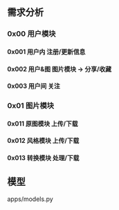 ## 需求分析

### 0x00 用户模块

#### 0x001 用户内 注册/更新信息

#### 0x002 用户&图 图片模块 -> 分享/收藏

#### 0x003 用户间 关注



### 0x01 图片模块

#### 0x011 原图模块 上传/下载

#### 0x012 风格模块 上传/下载

#### 0x013 转换模块 处理/下载


## 模型

apps/models.py
